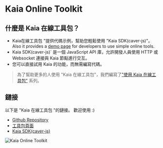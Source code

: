 # Kaia Online Toolkit

## 什麼是 Kaia 在線工具包？ <a id="what-is-the-kaia-online-toolkit"></a>

- Kaia在線工具包 "提供代碼示例，幫助您輕鬆使用 "Kaia SDK(caver-js)"。 Also it provides a [demo page](https://toolkit.kaia.io) for developers to use simple online tools.
- Kaia SDK(caver-js)\` 是一個 JavaScript API 庫，允許開發人員使用 HTTP 或 Websocket 連接與 Kaia 節點進行交互。
- 您可以直接試用 Kaia 的功能，而無需編寫代碼。

> 為了幫助更多的人使用 "Kaia 在線工具包"，我們編寫了["使用 Kaia 在線工具包"](https://medium.com/klaytn/using-klaytn-online-toolkit-1-multisig-60399a0b0278) 系列。

## 鏈接<a id="links"></a>

以下是 "Kaia 在線工具包 "的鏈接。 歡迎使用 :)

- [Github Repository](https://github.com/kaiachain/kaia-online-toolkit)
- [工具包頁面](https://toolkit.kaia.io)
- [Kaia SDK(caver-js)](../../references/sdk/caver-js/caver-js.md)

![Kaia Online Toolkit](/img/build/tools/klaytn-online-toolkit.png)
